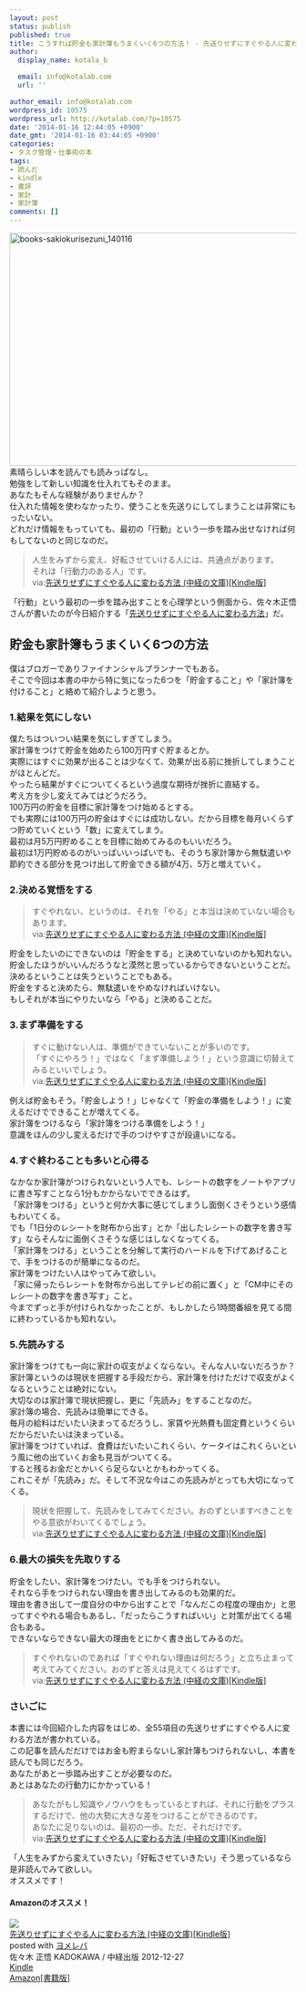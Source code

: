 ```yaml
---
layout: post
status: publish
published: true
title: こうすれば貯金も家計簿もうまくいく6つの方法！ - 先送りせずにすぐやる人に変わる方法 佐々木正悟著
author:
  display_name: kotala_b

  email: info@kotalab.com
  url: ''

author_email: info@kotalab.com
wordpress_id: 10575
wordpress_url: http://kotalab.com/?p=10575
date: '2014-01-16 12:44:05 +0900'
date_gmt: '2014-01-16 03:44:05 +0900'
categories:
- タスク管理・仕事術の本
tags:
- 読んだ
- kindle
- 書評
- 家計
- 家計簿
comments: []
---
```

<p><img src="http://kotalab.com/wp-content/uploads/books-sakiokurisezuni_140116-546x409.jpg" alt="books-sakiokurisezuni_140116" width="546" height="409" class="alignnone size-large wp-image-10577" /><br />
素晴らしい本を読んでも読みっぱなし。<br />
勉強をして新しい知識を仕入れてもそのまま。<br />
あなたもそんな経験がありませんか？<br />
仕入れた情報を使わなかったり、使うことを先送りにしてしまうことは非常にもったいない。<br />
どれだけ情報をもっていても、最初の「行動」という一歩を踏み出せなければ何もしてないのと同じなのだ。</p>
<blockquote><p>
人生をみずから変え、好転させていける人には、共通点があります。<br />
それは「行動力のある人」です。<br />
via:<a href="http://www.amazon.co.jp/exec/obidos/asin/B00ARBMSQG/same-22/" rel="nofollow" target="_blank">先送りせずにすぐやる人に変わる方法 (中経の文庫)[Kindle版]</a></p></blockquote>
<p>「行動」という最初の一歩を踏み出すことを心理学という側面から、佐々木正悟さんが書いたのが今日紹介する「<a href="http://www.amazon.co.jp/exec/obidos/asin/B00ARBMSQG/same-22/" rel="nofollow" target="_blank">先送りせずにすぐやる人に変わる方法</a>」だ。<br />
<!--more--></p>
<h2>貯金も家計簿もうまくいく6つの方法</h2>
<p>僕はブロガーでありファイナンシャルプランナーでもある。<br />
そこで今回は本書の中から特に気になった6つを「貯金すること」や「家計簿を付けること」と絡めて紹介しようと思う。</p>
<h3>1.結果を気にしない</h3>
<p>僕たちはついつい結果を気にしすぎてしまう。<br />
家計簿をつけて貯金を始めたら100万円すぐ貯まるとか。<br />
実際にはすぐに効果が出ることは少なくて、効果が出る前に挫折してしまうことがほとんどだ。<br />
やったら結果がすぐについてくるという過度な期待が挫折に直結する。<br />
考え方を少し変えてみてはどうだろう。<br />
100万円の貯金を目標に家計簿をつけ始めるとする。<br />
でも実際には100万円の貯金はすぐには成功しない。だから目標を毎月いくらずつ貯めていくという「数」に変えてしまう。<br />
最初は月5万円貯めることを目標に始めてみるのもいいだろう。<br />
最初は1万円貯めるのがいっぱいいっぱいでも、そのうち家計簿から無駄遣いや節約できる部分を見つけ出して貯金できる額が4万、5万と増えていく。</p>
<h3>2.決める覚悟をする</h3>
<blockquote><p>
すぐやれない、というのは、それを「やる」と本当は決めていない場合もあります。<br />
via:<a href="http://www.amazon.co.jp/exec/obidos/asin/B00ARBMSQG/same-22/" rel="nofollow" target="_blank">先送りせずにすぐやる人に変わる方法 (中経の文庫)[Kindle版]</a>
</p></blockquote>
<p>貯金をしたいのにできないのは「貯金をする」と決めていないのかも知れない。<br />
貯金したほうがいいんだろうなと漠然と思っているからできないということだ。<br />
決めるということは失うということでもある。<br />
貯金をすると決めたら、無駄遣いをやめなければいけない。<br />
もしそれが本当にやりたいなら「やる」と決めることだ。</p>
<h3>3.まず準備をする</h3>
<blockquote><p>
すぐに動けない人は、準備ができていないことが多いのです。<br />
「すぐにやろう！」ではなく「まず準備しよう！」という意識に切替えてみるといいでしょう。<br />
via:<a href="http://www.amazon.co.jp/exec/obidos/asin/B00ARBMSQG/same-22/" rel="nofollow" target="_blank">先送りせずにすぐやる人に変わる方法 (中経の文庫)[Kindle版]</a></p></blockquote>
<p>例えば貯金もそう。「貯金しよう！」じゃなくて「貯金の準備をしよう！」に変えるだけでできることが増えてくる。<br />
家計簿をつけるなら「家計簿をつける準備をしよう！」<br />
意識をほんの少し変えるだけで手のつけやすさが段違いになる。</p>
<h3>4.すぐ終わることも多いと心得る</h3>
<p>なかなか家計簿がつけられないという人でも、レシートの数字をノートやアプリに書き写すことなら1分もかからないでできるはず。<br />
「家計簿をつける」というと何か大事に感じてしまうし面倒くさそうという感情もわいてくる。<br />
でも「1日分のレシートを財布から出す」とか「出したレシートの数字を書き写す」ならそんなに面倒くさそうな感じはしなくなってくる。<br />
「家計簿をつける」ということを分解して実行のハードルを下げてあげることで、手をつけるのが簡単になるのだ。<br />
家計簿をつけたい人はやってみて欲しい。<br />
「家に帰ったらレシートを財布から出してテレビの前に置く」と「CM中にそのレシートの数字を書き写す」こと。<br />
今までずっと手が付けられなかったことが、もしかしたら1時間番組を見てる間に終わっているかも知れない。</p>
<h3>5.先読みする</h3>
<p>家計簿をつけても一向に家計の収支がよくならない。そんな人いないだろうか？<br />
家計簿というのは現状を把握する手段だから、家計簿を付けただけで収支がよくなるということは絶対にない。<br />
大切なのは家計簿で現状把握し、更に「先読み」をすることなのだ。<br />
家計簿の場合、先読みは簡単にできる。<br />
毎月の給料はだいたい決まってるだろうし、家賃や光熱費も固定費というくらいだからだいたいは決まっている。<br />
家計簿をつけていれば、食費はだいたいこれくらい、ケータイはこれくらいという風に他の出ていくお金も見当がついてくる。<br />
すると残るお金だとかいくら足らないとかもわかってくる。<br />
これこそが「先読み」だ。そして不況な今はこの先読みがとっても大切になってくる。</p>
<blockquote><p>
現状を把握して、先読みをしてみてください。おのずといますべきことをやる意欲がわいてくるでしょう。<br />
via:<a href="http://www.amazon.co.jp/exec/obidos/asin/B00ARBMSQG/same-22/" rel="nofollow" target="_blank">先送りせずにすぐやる人に変わる方法 (中経の文庫)[Kindle版]</a>
</p></blockquote>
<h3>6.最大の損失を先取りする</h3>
<p>貯金をしたい、家計簿をつけたい。でも手をつけられない。<br />
それなら手をつけられない理由を書き出してみるのも効果的だ。<br />
理由を書き出して一度自分の中から出すことで「なんだこの程度の理由か」と思ってすぐやれる場合もあるし、「だったらこうすればいい」と対策が出てくる場合もある。<br />
できないならできない最大の理由をとにかく書き出してみるのだ。</p>
<blockquote><p>すぐやれないのであれば「すぐやれない理由は何だろう」と立ち止まって考えてみてください。おのずと答えは見えてくるはずです。<br />
via:<a href="http://www.amazon.co.jp/exec/obidos/asin/B00ARBMSQG/same-22/" rel="nofollow" target="_blank">先送りせずにすぐやる人に変わる方法 (中経の文庫)[Kindle版]</a></p></blockquote>
<h3>さいごに</h3>
<p>本書には今回紹介した内容をはじめ、全55項目の先送りせずにすぐやる人に変わる方法が書かれている。<br />
この記事を読んだだけではお金も貯まらないし家計簿もつけられないし、本書を読んでも同じだろう。<br />
あなたがあと一歩踏み出すことが必要なのだ。<br />
あとはあなたの行動力にかかっている！</p>
<blockquote><p>
あなたがもし知識やノウハウをもっているとすれば、それに行動をプラスするだけで、他の大勢に大きな差をつけることができるのです。<br />
あなたに足りないのは、最初の一歩。ただ、それだけです。<br />
via:<a href="http://www.amazon.co.jp/exec/obidos/asin/B00ARBMSQG/same-22/" rel="nofollow" target="_blank">先送りせずにすぐやる人に変わる方法 (中経の文庫)[Kindle版]</a></p></blockquote>
<p>「人生をみずから変えていきたい」「好転させていきたい」そう思っているなら是非読んでみて欲しい。<br />
オススメです！</p>
<h4 class="aam">Amazonのオススメ！</h4>
<div class="booklink-box">
<div class="booklink-image"><a href="http://www.amazon.co.jp/exec/obidos/asin/B00ARBMSQG/same-22/" rel="nofollow" target="_blank"><img src="http://ecx.images-amazon.com/images/I/51lLDYud3FL._SL160_.jpg" style="border: none;" /></a></div>
<div class="booklink-info">
<div class="booklink-name"><a href="http://www.amazon.co.jp/exec/obidos/asin/B00ARBMSQG/same-22/" rel="nofollow" target="_blank">先送りせずにすぐやる人に変わる方法 (中経の文庫)[Kindle版]</a>
<div class="booklink-powered-date">posted with <a href="http://yomereba.com" rel="nofollow" target="_blank">ヨメレバ</a></div>
</div>
<div class="booklink-detail">佐々木 正悟 KADOKAWA / 中経出版 2012-12-27    </div>
<div class="booklink-link2">
<div class="shoplinkkindle"><a href="http://www.amazon.co.jp/exec/obidos/ASIN/B00ARBMSQG/same-22/" rel="nofollow" target="_blank" >Kindle</a></div>
<div class="shoplinkamazon"><a href="http://www.amazon.co.jp/exec/obidos/ASIN/4806142476/same-22/" rel="nofollow" target="_blank" title="アマゾン" >Amazon[書籍版]</a></div>
</p></div>
</div>
<div class="booklink-footer"></div>
</div>
